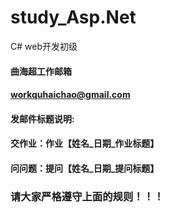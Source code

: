 # study_Asp.Net
C# web开发初级

#### 曲海超工作邮箱 <br/>
#### workquhaichao@gmail.com<br/>

#### 发邮件标题说明:<br/>
#### 交作业：<b>作业【姓名_日期_作业标题】</b><br/>
#### 问问题：<b>提问【姓名_日期_提问标题】</b><br/> 

### 请大家严格遵守上面的规则！！！
